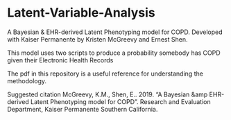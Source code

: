 # Latent-Variable-Analysis
A Bayesian &amp; EHR-derived Latent Phenotyping model for COPD. Developed with Kaiser Permanente by Kristen McGreevy and Ernest Shen. 

This model uses two scripts to produce a probability somebody has COPD given their Electronic Health Records


The pdf in this repository is a useful reference for understanding the methodology. 

Suggested citation
McGreevy, K.M., Shen, E.. 2019. “A Bayesian &amp EHR-derived Latent Phenotyping model for COPD”.  Research and Evaluation Department, Kaiser Permanente Southern California. 
